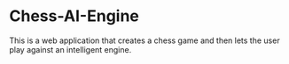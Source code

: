# Chess-AI-Engine
This is a web application that creates a chess game and then lets the user play against an intelligent engine.
